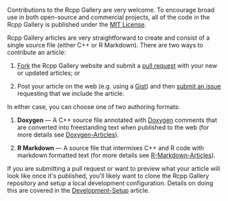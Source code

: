 Contributions to the Rcpp Gallery are very welcome. To encourage broad use in both open-source and commercial projects, all of the code in the Rcpp Gallery is published under the 
[MIT License](https://github.com/jjallaire/rcpp-gallery/blob/gh-pages/LICENSE.txt). 

Rcpp Gallery articles are very straightforward to create and consist of a single source file (either C++ or R Markdown). There are two ways to contribute an article:

1. [Fork](https://help.github.com/articles/fork-a-repo) the Rcpp Gallery website and submit a [pull request](https://help.github.com/articles/using-pull-requests) with your new or updated articles; or

2. Post your article on the web (e.g. using a [Gist](https://gist.github.com/)) and then [submit an issue](https://github.com/jjallaire/rcpp-gallery/issues/new) requesting that we include the article.

In either case, you can choose one of two authoring formats:

1. **Doxygen** &mdash; A C++ source file annotated with [Doxygen](http://www.stack.nl/~dimitri/doxygen/) comments that are converted into freestanding text when published to the web (for more details see [Doxygen-Articles](https://github.com/jjallaire/rcpp-gallery/wiki/Doxygen-Articles)).

2. **R Markdown** &mdash; A source file that intermixes C++ and R code with markdown formatted text (for more details see [R-Markdown-Articles](https://github.com/jjallaire/rcpp-gallery/wiki/R-Markdown-Articles)).

If you are submitting a pull request or want to preview what your article will look like once it's published, you'll likely want to clone the Rcpp Gallery repository and setup a local development configuration. Details on doing this are covered in the [Development-Setup](https://github.com/jjallaire/rcpp-gallery/wiki/Development-Setup) article.